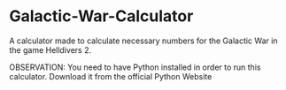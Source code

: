 # Galactic-War-Calculator
A calculator made to calculate necessary numbers for the Galactic War in the game Helldivers 2.

OBSERVATION: You need to have Python installed in order to run this calculator. Download it from the official Python Website
